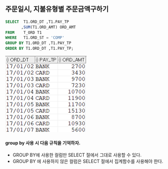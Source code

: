 ## 주문일시, 지불유형별 주문금액구하기
```sql
SELECT  T1.ORD_DT ,T1.PAY_TP 
       ,SUM(T1.ORD_AMT) ORD_AMT
FROM    T_ORD T1
WHERE   T1.ORD_ST = 'COMP'
GROUP BY T1.ORD_DT ,T1.PAY_TP
ORDER BY T1.ORD_DT ,T1.PAY_TP;
```
<img src="picture/그림55.png" height="50%"/>

#### group by 사용 시 다음 규칙을 기억하자.
- GROUP BY에 사용한 컬럼만 SELECT 절에서 그대로 사용할 수 있다.
- GROUP BY 에 사용하지 않은 컬럼은 SELECT 절에서 집계함수를 사용해야 한다.
